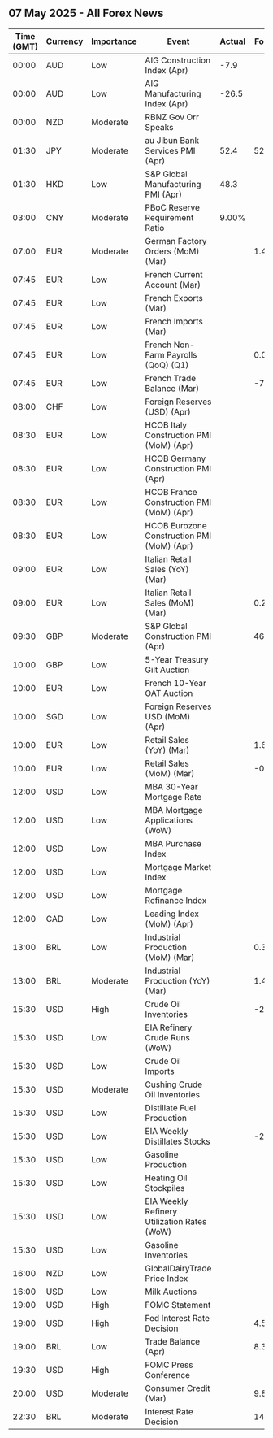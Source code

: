 ## 07 May 2025 - All Forex News

| Time (GMT) | Currency | Importance | Event | Actual | Forecast | Previous |
|------|----------|------------|-------|--------|----------|----------|
| 00:00 | AUD | Low | AIG Construction Index (Apr) | -7.9 |  | -19.3 |
| 00:00 | AUD | Low | AIG Manufacturing Index (Apr) | -26.5 |  | -29.7 |
| 00:00 | NZD | Moderate | RBNZ Gov Orr Speaks |  |  |  |
| 01:30 | JPY | Moderate | au Jibun Bank Services PMI (Apr) | 52.4 | 52.2 | 50.0 |
| 01:30 | HKD | Low | S&P Global Manufacturing PMI (Apr) | 48.3 |  | 48.3 |
| 03:00 | CNY | Moderate | PBoC Reserve Requirement Ratio | 9.00% |  | 9.50% |
| 07:00 | EUR | Moderate | German Factory Orders (MoM) (Mar) |  | 1.4% | 0.0% |
| 07:45 | EUR | Low | French Current Account (Mar) |  |  | -1.90B |
| 07:45 | EUR | Low | French Exports (Mar) |  |  | 49.7B |
| 07:45 | EUR | Low | French Imports (Mar) |  |  | 57.5B |
| 07:45 | EUR | Low | French Non-Farm Payrolls (QoQ) (Q1) |  | 0.0% | -0.3% |
| 07:45 | EUR | Low | French Trade Balance (Mar) |  | -7.0B | -7.9B |
| 08:00 | CHF | Low | Foreign Reserves (USD) (Apr) |  |  | 725,616.0B |
| 08:30 | EUR | Low | HCOB Italy Construction PMI (MoM) (Apr) |  |  | 52.4 |
| 08:30 | EUR | Low | HCOB Germany Construction PMI (Apr) |  |  | 40.3 |
| 08:30 | EUR | Low | HCOB France Construction PMI (MoM) (Apr) |  |  | 43.8 |
| 08:30 | EUR | Low | HCOB Eurozone Construction PMI (MoM) (Apr) |  |  | 44.8 |
| 09:00 | EUR | Low | Italian Retail Sales (YoY) (Mar) |  |  | -1.5% |
| 09:00 | EUR | Low | Italian Retail Sales (MoM) (Mar) |  | 0.2% | 0.1% |
| 09:30 | GBP | Moderate | S&P Global Construction PMI (Apr) |  | 46.0 | 46.4 |
| 10:00 | GBP | Low | 5-Year Treasury Gilt Auction |  |  | 4.142% |
| 10:00 | EUR | Low | French 10-Year OAT Auction |  |  | 3.37% |
| 10:00 | SGD | Low | Foreign Reserves USD (MoM) (Apr) |  |  | 381.1B |
| 10:00 | EUR | Low | Retail Sales (YoY) (Mar) |  | 1.6% | 2.3% |
| 10:00 | EUR | Low | Retail Sales (MoM) (Mar) |  | -0.1% | 0.3% |
| 12:00 | USD | Low | MBA 30-Year Mortgage Rate |  |  | 6.89% |
| 12:00 | USD | Low | MBA Mortgage Applications (WoW) |  |  | -4.2% |
| 12:00 | USD | Low | MBA Purchase Index |  |  | 146.6 |
| 12:00 | USD | Low | Mortgage Market Index |  |  | 223.7 |
| 12:00 | USD | Low | Mortgage Refinance Index |  |  | 649.0 |
| 12:00 | CAD | Low | Leading Index (MoM) (Apr) |  |  | 0.07% |
| 13:00 | BRL | Low | Industrial Production (MoM) (Mar) |  | 0.3% | -0.1% |
| 13:00 | BRL | Moderate | Industrial Production (YoY) (Mar) |  | 1.4% | 1.5% |
| 15:30 | USD | High | Crude Oil Inventories |  | -2.500M | -2.696M |
| 15:30 | USD | Low | EIA Refinery Crude Runs (WoW) |  |  | 0.189M |
| 15:30 | USD | Low | Crude Oil Imports |  |  | -0.663M |
| 15:30 | USD | Moderate | Cushing Crude Oil Inventories |  |  | 0.682M |
| 15:30 | USD | Low | Distillate Fuel Production |  |  | -0.017M |
| 15:30 | USD | Low | EIA Weekly Distillates Stocks |  | -2.700M | 0.937M |
| 15:30 | USD | Low | Gasoline Production |  |  | -0.616M |
| 15:30 | USD | Low | Heating Oil Stockpiles |  |  | 0.252M |
| 15:30 | USD | Low | EIA Weekly Refinery Utilization Rates (WoW) |  |  | 0.5% |
| 15:30 | USD | Low | Gasoline Inventories |  |  | -4.003M |
| 16:00 | NZD | Low | GlobalDairyTrade Price Index |  |  | 1.6% |
| 16:00 | USD | Low | Milk Auctions |  |  | 4,385.0 |
| 19:00 | USD | High | FOMC Statement |  |  |  |
| 19:00 | USD | High | Fed Interest Rate Decision |  | 4.50% | 4.50% |
| 19:00 | BRL | Low | Trade Balance (Apr) |  | 8.30B | 8.16B |
| 19:30 | USD | High | FOMC Press Conference |  |  |  |
| 20:00 | USD | Moderate | Consumer Credit (Mar) |  | 9.80B | -0.81B |
| 22:30 | BRL | Moderate | Interest Rate Decision |  | 14.75% | 14.25% |
